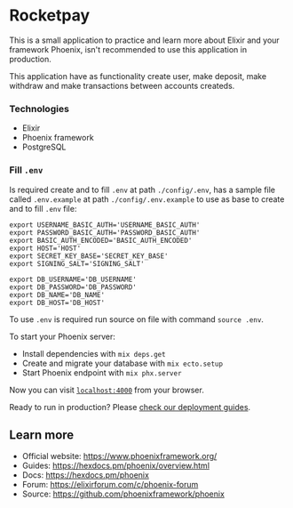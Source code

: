 # Rocketpay

This is a small application to practice and learn more about Elixir and your framework Phoenix, isn't recommended to use this application in production.  
  
This application have as functionality create user, make deposit, make withdraw and make transactions between accounts createds.

### Technologies  
- Elixir
- Phoenix framework
- PostgreSQL  
  
### Fill `.env`  
Is required create and to fill `.env` at path `./config/.env`, has a sample file called `.env.example` at path `./config/.env.example` to use as base to create and to fill `.env` file:  
  
```
export USERNAME_BASIC_AUTH='USERNAME_BASIC_AUTH'
export PASSWORD_BASIC_AUTH='PASSWORD_BASIC_AUTH'
export BASIC_AUTH_ENCODED='BASIC_AUTH_ENCODED'
export HOST='HOST'
export SECRET_KEY_BASE='SECRET_KEY_BASE'
export SIGNING_SALT='SIGNING_SALT'

export DB_USERNAME='DB_USERNAME'
export DB_PASSWORD='DB_PASSWORD'
export DB_NAME='DB_NAME'
export DB_HOST='DB_HOST'
```  
  
To use `.env` is required run source on file with command `source .env`.

To start your Phoenix server:

  * Install dependencies with `mix deps.get`
  * Create and migrate your database with `mix ecto.setup`
  * Start Phoenix endpoint with `mix phx.server`

Now you can visit [`localhost:4000`](http://localhost:4000) from your browser.

Ready to run in production? Please [check our deployment guides](https://hexdocs.pm/phoenix/deployment.html).

## Learn more

  * Official website: https://www.phoenixframework.org/
  * Guides: https://hexdocs.pm/phoenix/overview.html
  * Docs: https://hexdocs.pm/phoenix
  * Forum: https://elixirforum.com/c/phoenix-forum
  * Source: https://github.com/phoenixframework/phoenix
